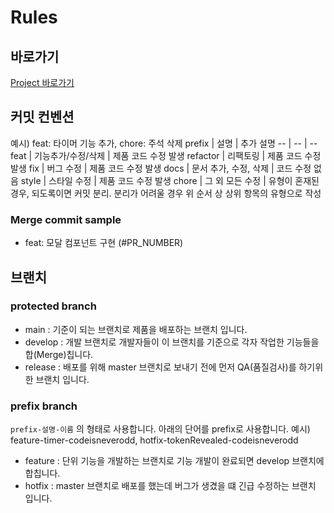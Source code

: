 # Rules

## 바로가기
[Project 바로가기](https://github.com/prgrms-fe-devcourse/FEDC2_TimeDivider_Root/projects?type=classic)

## 커밋 컨벤션
예시) feat: 타이머 기능 추가, chore: 주석 삭제
prefix | 설명 | 추가 설명
-- | -- | --
feat | 기능추가/수정/삭제 | 제품 코드 수정 발생
refactor | 리팩토링 | 제품 코드 수정 발생
fix | 버그 수정 | 제품 코드 수정 발생
docs | 문서 추가, 수정, 삭제 | 코드 수정 없음
style | 스타일 수정 | 제품 코드 수정 발생
chore | 그 외 모든 수정 | 유형이 혼재된 경우, 되도록이면 커밋 분리. 분리가 어려울 경우 위 순서 상 상위 항목의 유형으로 작성
 
### Merge commit sample
- feat: 모달 컴포넌트 구현 (#PR_NUMBER)
 
## 브랜치
### protected branch
- main : 기준이 되는 브랜치로 제품을 배포하는 브랜치 입니다.
- develop : 개발 브랜치로 개발자들이 이 브랜치를 기준으로 각자 작업한 기능들을 합(Merge)칩니다.
- release : 배포를 위해 master 브랜치로 보내기 전에 먼저 QA(품질검사)를 하기위한 브랜치 입니다.
### prefix branch
`prefix-설명-이름` 의 형태로 사용합니다.
아래의 단어를 prefix로 사용합니다. 
예시) feature-timer-codeisneverodd, hotfix-tokenRevealed-codeisneverodd
- feature : 단위 기능을 개발하는 브랜치로 기능 개발이 완료되면 develop 브랜치에 합칩니다.
- hotfix : master 브랜치로 배포를 했는데 버그가 생겼을 떄 긴급 수정하는 브랜치 입니다.
